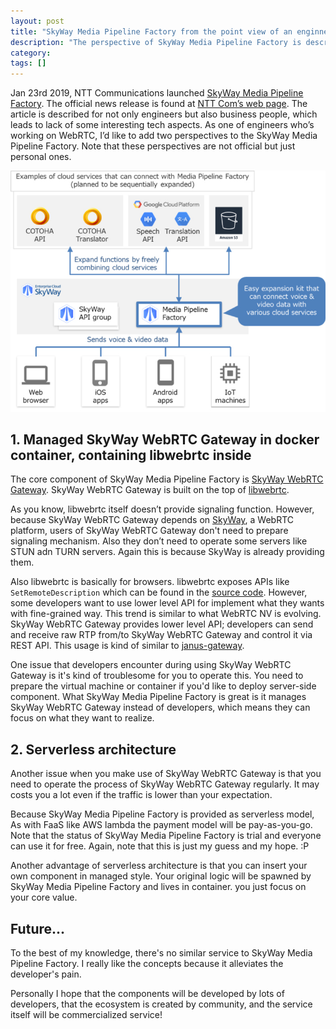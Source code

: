 ```yaml
---
layout: post
title: "SkyWay Media Pipeline Factory from the point view of an enginner"
description: "The perspective of SkyWay Media Pipeline Factory is described from the point view of engineer"
category: 
tags: []
---
```


Jan 23rd 2019, NTT Communications launched [SkyWay Media Pipeline Factory](https://webrtc.ecl.ntt.com/m-pipe/). The official news release is found at [NTT Com’s web page](https://www.ntt.com/en/about-us/press-releases/news/article/2019/0123.html). The article is described for not only engineers but also business people, which leads to lack of some interesting tech aspects. As one of engineers who’s working on WebRTC, I’d like to add two perspectives to the SkyWay Media Pipeline Factory. Note that these perspectives are not official but just personal ones. 

![m-pipe](assets/images/mpipe.jpg)

## 1. Managed SkyWay WebRTC Gateway in docker container, containing libwebrtc inside

The core component of SkyWay Media Pipeline Factory is [SkyWay WebRTC Gateway](https://github.com/skyway/skyway-webrtc-gateway). SkyWay WebRTC Gateway is built on the top of [libwebrtc](https://webrtc.googlesource.com/src). 

As you know, libwebrtc itself doesn’t provide signaling function. However, because SkyWay WebRTC Gateway depends on [SkyWay](https://webrtc.ecl.ntt.com/), a WebRTC platform, users of SkyWay WebRTC Gateway don't need to prepare signaling mechanism. Also they don’t need to operate some servers like STUN adn TURN servers. Again this is because SkyWay is already providing them.

Also libwebrtc is basically for browsers. libwebrtc exposes APIs like `SetRemoteDescription` which can be found in the [source code](https://webrtc.googlesource.com/src/+/master/api/peer_connection_interface.h). However, some developers want to use lower level API for implement what they wants with fine-grained way. This trend is similar to what WebRTC NV is evolving. SkyWay WebRTC Gateway provides lower level API; developers can send and receive raw RTP from/to SkyWay WebRTC Gateway and control it via REST API. This usage is kind of similar to [janus-gateway](https://github.com/meetecho/janus-gateway). 

One issue that developers encounter during using SkyWay WebRTC Gateway is it's kind of troublesome for you to operate this. You need to prepare the virtual machine or container if you'd like to deploy server-side component. What SkyWay Media Pipeline Factory is great is it manages SkyWay WebRTC Gateway instead of developers, which means they can focus on what they want to realize.

## 2. Serverless architecture

Another issue when you make use of SkyWay WebRTC Gateway is that you need to operate the process of SkyWay WebRTC Gateway regularly. It may costs you a lot even if the traffic is lower than your expectation.

Because SkyWay Media Pipeline Factory is provided as serverless model, As with FaaS like AWS lambda the payment model will be pay-as-you-go. Note that the status of SkyWay Media Pipeline Factory is trial and everyone can use it for free. Again, note that this is just my guess and my hope. :P

Another advantage of serverless architecture is that you can insert your own component in managed style. Your original logic will be spawned by SkyWay Media Pipeline Factory and lives in container. you just focus on your core value.

## Future...

To the best of my knowledge, there's no similar service to SkyWay Media Pipeline Factory. I really like the concepts because it alleviates the developer's pain.

Personally I hope that the components will be developed by lots of developers, that the ecosystem is created by community, and the service itself will be commercialized service!
